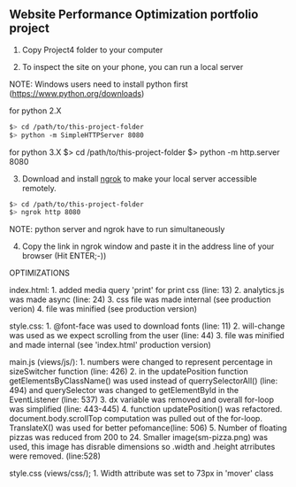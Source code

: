 ## Website Performance Optimization portfolio project

1. Copy Project4 folder to your computer

2. To inspect the site on your phone, you can run a local server

NOTE: Windows users need to install python first (https://www.python.org/downloads)

  
  for python 2.X
  ```bash
  $> cd /path/to/this-project-folder
  $> python -m SimpleHTTPServer 8080
  ```

  for python 3.X
  $> cd /path/to/this-project-folder
  $> python -m http.server 8080

3. Download and install [ngrok](https://ngrok.com/) to make your local server accessible remotely.

  ``` bash
  $> cd /path/to/this-project-folder
  $> ngrok http 8080
  ```

 NOTE: python server and ngrok have to run simultaneously 

 4. Copy the link in ngrok window and paste it in the address line of your browser
 (Hit ENTER;-))


OPTIMIZATIONS

index.html:
	1. added media query 'print' for print css (line: 13)
	2. analytics.js was made async (line: 24)
	3. css file was made internal (see production verion)
	4. file was minified (see production version)

style.css:
	1. @font-face was used to download fonts (line: 11)
	2. will-change was used as we expect scrolling from the user (line: 44)
	3. file was minified and made internal (see 'index.html' production version)

main.js (views/js/):
	1. numbers were changed to represent percentage in sizeSwitcher function (line: 426)
	2.  in the updatePosition function getElementsByClassName() was used instead of querrySelectorAll() (line: 494) and querySelector was changed to getElementById in the EventListener (line: 537)
	3. dx variable was removed and overall for-loop was simplified (line: 443-445)
	4. function updatePosition() was refactored. document.body.scrollTop computation was pulled out of the for-loop. TranslateX() was used for better pefomance(line: 506)
	5. Number of floating pizzas was reduced from 200 to 24. Smaller image(sm-pizza.png) was used, this image has disrable dimensions so .width and .height atrributes were removed. (line:528)

style.css (views/css/);
	1. Width attribute was set to 73px in 'mover' class



